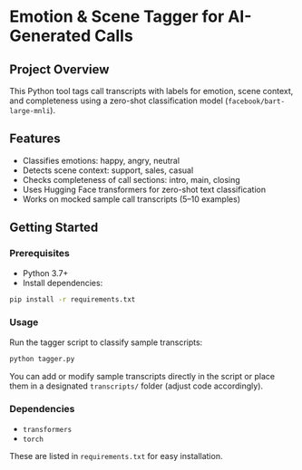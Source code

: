 # Emotion & Scene Tagger for AI-Generated Calls

## Project Overview
This Python tool tags call transcripts with labels for emotion, scene context, and completeness using a zero-shot classification model (`facebook/bart-large-mnli`). 

## Features
- Classifies emotions: happy, angry, neutral
- Detects scene context: support, sales, casual
- Checks completeness of call sections: intro, main, closing
- Uses Hugging Face transformers for zero-shot text classification
- Works on mocked sample call transcripts (5–10 examples)


## Getting Started

### Prerequisites
- Python 3.7+
- Install dependencies:
```bash
pip install -r requirements.txt
```

### Usage
Run the tagger script to classify sample transcripts:
```bash
python tagger.py
```

You can add or modify sample transcripts directly in the script or place them in a designated `transcripts/` folder (adjust code accordingly).

### Dependencies

- `transformers`
- `torch`

These are listed in `requirements.txt` for easy installation.
